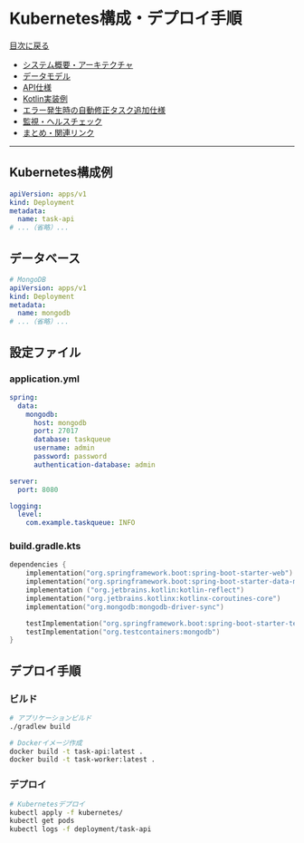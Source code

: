 # Kubernetes構成・デプロイ手順

[目次に戻る](./taskQueueSystemDesign.md)

- [システム概要・アーキテクチャ](./systemOverview.md)
- [データモデル](./dataModel.md)
- [API仕様](./apiSpec.md)
- [Kotlin実装例](./kotlinExamples.md)
- [エラー発生時の自動修正タスク追加仕様](./autoFixTask.md)
- [監視・ヘルスチェック](./monitoring.md)
- [まとめ・関連リンク](./summaryAndLinks.md)

---

## Kubernetes構成例
```yaml
apiVersion: apps/v1
kind: Deployment
metadata:
  name: task-api
# ...（省略）...
```

## データベース
```yaml
# MongoDB
apiVersion: apps/v1
kind: Deployment
metadata:
  name: mongodb
# ...（省略）...
```

## 設定ファイル

### application.yml
```yaml
spring:
  data:
    mongodb:
      host: mongodb
      port: 27017
      database: taskqueue
      username: admin
      password: password
      authentication-database: admin

server:
  port: 8080

logging:
  level:
    com.example.taskqueue: INFO
```

### build.gradle.kts
```kotlin
dependencies {
    implementation("org.springframework.boot:spring-boot-starter-web")
    implementation("org.springframework.boot:spring-boot-starter-data-mongodb")
    implementation ("org.jetbrains.kotlin:kotlin-reflect")
    implementation("org.jetbrains.kotlinx:kotlinx-coroutines-core")
    implementation("org.mongodb:mongodb-driver-sync")

    testImplementation("org.springframework.boot:spring-boot-starter-test")
    testImplementation("org.testcontainers:mongodb")
}
```

## デプロイ手順

### ビルド
```bash
# アプリケーションビルド
./gradlew build

# Dockerイメージ作成
docker build -t task-api:latest .
docker build -t task-worker:latest .
```

### デプロイ
```bash
# Kubernetesデプロイ
kubectl apply -f kubernetes/
kubectl get pods
kubectl logs -f deployment/task-api
``` 